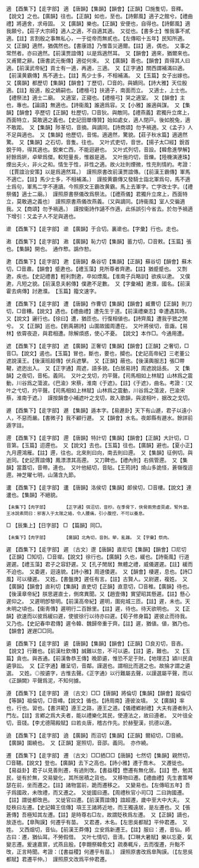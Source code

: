 <!-- { "loadSidebar": true } -->
適	【酉集下】【辵字部】	適	【唐韻】【集韻】【韻會】【正韻】□施隻切，音釋。【說文】之也。【廣韻】往也。【正韻】如也，至也。【詩鄭風】適子之館兮。【禮曲禮】將適舍，求毋固。　又【廣韻】樂也。【正韻】安便也，自得也。【詩鄭風】適我願兮。【莊子大宗師】適人之適，不自適其適。　又從也。【書多士】惟我事不貳適。【註】言割殷之事無私心，一于從帝而無貳也。【左傳昭十五年】民知所適。　又【正韻】適然，猶偶然也。【書康誥】乃惟眚災適爾。【註】適，偶也。　又事之常然者。亦曰適然。【前漢贾誼傳】以是爲適然耳。　又【韻會】適來，猶爾來也。又甫爾之辭。【唐書武元衡傳】適從何來。　又【廣韻】善也。【韻會】貢得其人曰適。【前漢武帝紀】貢士有一適，再適，三適。　又【正字通】關西謂補滿曰適。【前漢黄霸傳】馬不適士。【註】馬少士多，不相補滿。　又【玉篇】女子出嫁也。　又【廣韻】都歷切【集韻】【韻會】丁歷切，□音的。與嫡同。【詩大雅】天位殷適。【註】殷適，殷之嫡嗣也。【禮檀弓】扶適子，南面而立。　又適士，上士也。【禮祭法】適士二廟。　又適室，正寢也。【禮檀弓】哭之適室。　又【韻會】主也，專也。【論語】無適也。【詩衞風】誰適爲容。又【小雅】誰適與謀。　又【集韻】【韻會】亭歷切【正韻】杜歷切，□音狄。與敵同。【禮燕義】君獨升立席上，西面特立，莫敢適之義也。【史記田單傳贊】始如處女，適人閉戸。後如脫兔，適不敢距。　又【集韻】陟革切，音摘。與謫同。【詩商頌】勿予禍適。又《孟子》人不足與適也。　又【集韻】他歷切，音惕。適適然，驚貌。【莊子秋水篇】適適然驚。　又【集韻】之石切，音隻。往也。　又叶式吏切，音世。【揚子太□經】銳首銳于時，得其適也。銳東亡西，不能迴避也。　又叶式列切，音設。【韓愈進學解】紆餘爲姸，卓犖爲傑。較短量長，惟器是適。　又叶施灼切，音爍。【陸機演連珠】煙出夫火，非火之和。情生于性，非性之適。故火壯則煙微，性充則情約。考證：〔【賈誼治安策】以是爲適然耳。〕　謹照原書改前漢贾誼傳。〔【前漢王霸傳】軍馬不適亡。【註】馬少士多，不相補滿。〕　謹按黄霸傳又發騎士詣北軍爲句，馬不適士爲句，軍馬二字不連讀。今照原文王霸改黄霸。馬上去軍字。亡字改士字。〔【禮祭儀】適士二廟。〕　謹照原書祭儀改爲祭法。〔【禮燕儀】君獨升立席上，西面特立，莫敢適之義也〕　謹照原書燕儀改燕義。〔又與謫同。【詩衞風】室人交徧適我。又【商頌】勿予禍適。〕　謹按衞詩作讁不作適，此係誤引今省去。於勿予禍適下增引：又孟子人不足與適也。 

遪	【酉集下】【辵字部】	遪	【廣韻】于合切。裏遪也。【字彙】行也。走也。

遫	【酉集下】【辵字部】	遫	【廣韻】恥力切【集韻】蓄力切，□音敕。【玉篇】張也。【集韻】開也。　通作慗。譌作愸。

遬	【酉集下】【辵字部】	遬	【唐韻】桑谷切【集韻】【正韻】蘇谷切【韻會】蘇木切，□音肅。【韻會】蹙遬也。【禮玉藻】見所尊者齊遬。【註】猶蹙蹙也。　又剽遬，疾也。【史記禮書】輕利剽遬，卒如熛風。【淮南子兵略訓】欲疾以遬。　又僕遬，凡短之貌。【前漢息夫躬傳】僕遬不足數。　又【字彙補】遬濮，國名。【前漢霍去病傳】討遬濮。　【玉篇】籀文速字。

遭	【酉集下】【辵字部】	遭	【唐韻】作曹切【集韻】【韻會】臧曹切【正韻】則刀切，□音糟。【說文】遇也。【禮曲禮】遭先生于道。【前漢禮樂志】幸遭遇其時。　又【說文】邐行也。【徐曰】遭，猶匝也。行復相値也。【詩齊風】遭我乎峱之閒兮。　又【正韻】巡也。【劉禹錫詩】山圍故國周遭在。　又叶將侯切，音諏。【易林】依霄夜遊，與君相遭。除解煩惑，使心不憂。　【說文】本作□。今通用遭。

遮	【酉集下】【辵字部】	遮	【廣韻】正奢切【集韻】【韻會】【正韻】之奢切，□音□。【說文】遏也。【玉篇】冒也，斷也，要也，攔也。【史記高帝紀】三老董公遮說漢王。【後漢班超傳】伏兵遮擊。　又【正韻】蔽也。【後漢輿服志】張□帶鞬，遮迾出入。　又【正字通】周遮，語多貌。【白居易詩】周遮說話長。　又【集韻】之夜切，音柘。義同。　又叶之戈切，灼平聲。【司馬相如上林賦】山林爲之震動，川谷爲之蕩波。《巴渝》宋蔡，淮南《于遮》。【註】《于遮》，曲名。考證：〔又叶之弋切，灼平聲。【司馬相如上林賦】山林爲之震動，川谷爲之蕩波，巴渝宋蔡，淮南于遮。〕　謹按韻會小補遮叶之戈切，故入歌韻，與波相叶，据改之戈切。 

遯	【酉集下】【辵字部】	遯	【集韻】遁本字。【易遯卦】天下有山遯，君子以遠小人，不惡而嚴。【書微子】我不顧行遯。　又【韻會】水名。夜郞縣有遯水。餘詳前遁字註。

遰	【酉集下】【辵字部】	遰	【唐韻】特計切【集韻】【韻會】【正韻】大計切，□音第。【玉篇】迢遰也。　又【說文】去也。【玉篇】往也。【廣韻】避也。【夏小正】九月遰鴻雁。【註】遰，往也。北來則曰向，南去則曰遰。　又【集韻】征例切。與逝同。【史記賈誼傳】鳳漂漂其高遰。　又刀鞞也。【禮內則】右佩管遰。　又【集韻】當蓋切，音帶。連也。　又叶他結切，音貼。【王筠詩】燒山多詭怪，蒼嶺復迢遰。神芝曜七明，山蒲含九節。

遱	【酉集下】【辵字部】	遱	【唐韻】洛侯切【集韻】郞侯切，□音樓。【說文】連遱也。【集韻】不絕貌。

	【未集下】【肉字部】		【正字通】弭沼切，音杪。在季脅下，俠脅兩旁虛耎處，腎外當。王冰說素問曰：邪客入于太隂之絡，令人腰痛，引小腹控，不可以養息。

□	【辰集上】【日字部】	□	【篇韻】同□。

	【未集下】【肉字部】		【廣韻】北角切，音剝。犖，亂雜。　又【字彙】祭肉。

遲	【酉集下】【辵字部】	遲	〔古文〕邌【唐韻】直尼切【集韻】【韻會】□尼切【正韻】□知切，□音墀。【說文】徐行也。【廣韻】久也，緩也。【詩衞風】行道遲遲。【禮玉藻】君子之容舒遲。又【孔子閒居】無體之禮，威儀遲遲。【註】緩而不迫也。　又委遲，迴遠貌。【詩小雅】周道倭遲。　又【韻會】棲遲，息也。【詩□風】可以棲遲。　又姓。【書盤庚】遲任有言。【註】古賢人。又尉遲，複姓。　又【廣韻】【韻會】直利切【集韻】直吏切【正韻】直意切，□音稚。【廣韻】待也。【後漢章帝紀】朕思遲直士，側席異聞。又【趙壹傳】實望昭其懸遲。【註】懸心遲仰之。　又遲明卽黎明。【前漢高帝紀】遲明，圍宛城三匝。【註】遲，未也。天未明之頃也。【衞靑傳】遲明行二百餘里。【註】遲，待也。待天欲明也。　又【正韻】欲速而以彼爲緩曰遲，使彼徐行以待亦曰遲。【荀子修身篇】遲彼止而待我。　又乃也。【史記春申君傳】遲令韓、魏歸帝重于齊。【註】遲，猶値。値，猶乃也。　【韻會】遅遟□□同。

遴	【酉集下】【辵字部】	遴	【唐韻】【集韻】【韻會】【正韻】□良刃切，音吝。【說文】行難也。【前漢杜欽傳】誠難以忽，不可以遴。【註】遴，難也。　又【玉篇】貪也。與吝通。【前漢魯恭王傳】晚節遴，惟恐不足于財。【地理志】潁川民貪遴爭訟。　又【正字通】離呈切，音鄰。謹選也。謂相比而選之也。故掄才謂之遴選。　又姓。◎按遴字，古惟去聲。《正字通》以行難屬去聲，以謹選屬平聲，而以《正韻闕》平聲爲泥，不知何據。

遵	【酉集下】【辵字部】	遵	〔古文〕□□【唐韻】將倫切【集韻】【韻會】蹤倫切【等韻】祖倫切，□音嶟。【說文】循也。【詩周南】遵彼汝墳。　又【廣韻】率也，行也。習也。【書洪範】遵王之路，遵王之道。【儀禮鄕射禮】大夫有遵者則入門左。【註】言鄕之爲大夫者，能以禮樂化其民，使遵法之，故曰遵者。　又叶徂全切，音牋。【李尤德陽殿賦】曰若炎唐，稽古作先。於赫聖漢，抗德以遵。

遶	【酉集下】【辵字部】	遶	【廣韻】而沼切【集韻】【正韻】爾紹切，□音繞。【廣韻】圍繞也。　又【正韻】寔照切，音邵。義同。　亦作繞。

遷	【酉集下】【辵字部】	遷	〔古文〕□□拪□□【唐韻】七然切【集韻】親然切，□音韆。【說文】登也。【廣韻】去下之高也。【詩小雅】遷于喬木。　又遷徙也。【易益卦】君子以見善則遷，有過則攺。【書益稷】懋遷有無化居。【註】懋，勉其民，徙有於無，交易變化，其所居積之貨也。　又移物曰遷。【禮曲禮】先生書策琴瑟在前，坐而遷之。【註】諸物當前，跪而遷移之。　又變易也。【左傳昭五年】吾子爲國政，未攺禮，而又遷之。　又徙國曰遷。【周禮秋官小司□】二曰詢國遷。【註】謂徙都攺邑。　又徙官曰遷。【前漢賈誼傳】誼超遷，歲中至大中大夫。　又貶秩曰左遷。【史記韓王信傳】項王王諸將近地，而王獨遠居，是左遷也。又【張蒼傳】吾極知其左遷。【註】是時尊右□左，故謂貶秩爲左遷。　又【正韻】謫也，放逐也。【臯陶謨】何遷乎有苗。　又君遷，木名。【左思吳都賦】平仲君遷。　又姓。　又西烟切，音仙。【前漢王莽傳】立安爲新遷王。【註】服曰：遷，音仙。師古曰：遷，猶仙耳。不勞假借。　又叶七情切，音淸。【□琳大暑賦】樂以忘憂，氣變志遷。爰速嘉賔，式燕且殷。【李翺祭韓愈文】疏奏輒斥，去而復遷，升黜不攺，正言時聞。考證：〔【書益稷】何遷乎有苗。〕　謹照原書改爲臯陶謨。〔【左思吳都賦】君遷平仲。〕　謹照原文改爲平仲君遷。 

